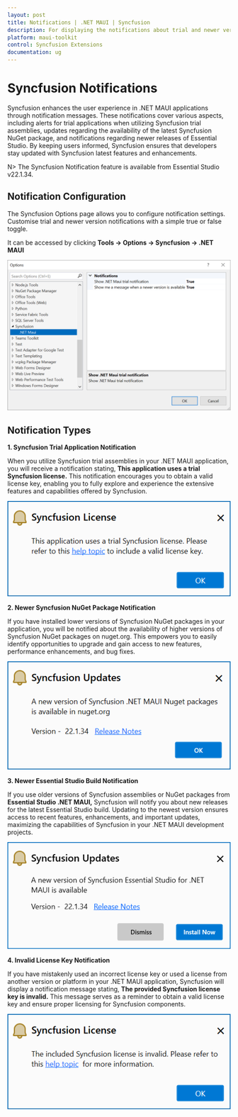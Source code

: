 ```yaml
---
layout: post
title: Notifications | .NET MAUI | Syncfusion
description: For displaying the notifications about trial and newer version update information for Syncfusion applications.
platform: maui-toolkit
control: Syncfusion Extensions
documentation: ug
---
```


# Syncfusion Notifications

Syncfusion enhances the user experience in .NET MAUI applications through notification messages. These notifications cover various aspects, including alerts for trial applications when utilizing Syncfusion trial assemblies, updates regarding the availability of the latest Syncfusion NuGet package, and notifications regarding newer releases of Essential Studio. By keeping users informed, Syncfusion ensures that developers stay updated with Syncfusion latest features and enhancements.

N> The Syncfusion Notification feature is available from Essential Studio v22.1.34.

## Notification Configuration

The Syncfusion Options page allows you to configure notification settings. Customise trial and newer version notifications with a simple true or false toggle.

It can be accessed by clicking **Tools -> Options -> Syncfusion -> .NET MAUI**

   ![Option Page](images/maui_optionPage.png)

## Notification Types

**1. Syncfusion Trial Application Notification**

When you utilize Syncfusion trial assemblies in your .NET MAUI application, you will receive a notification stating, **This application uses a trial Syncfusion license.** This notification encourages you to obtain a valid license key, enabling you to fully explore and experience the extensive features and capabilities offered by Syncfusion.

   ![Trial Notification](images/maui_trial.png)

**2. Newer Syncfusion NuGet Package Notification**

If you have installed lower versions of Syncfusion NuGet packages in your application, you will be notified about the availability of higher versions of Syncfusion NuGet packages on nuget.org. This empowers you to easily identify opportunities to upgrade and gain access to new features, performance enhancements, and bug fixes.

   ![NuGet Notification](images/maui_nuget.png)

**3. Newer Essential Studio Build Notification**

If you use older versions of Syncfusion assemblies or NuGet packages from **Essential Studio .NET MAUI,** Syncfusion will notify you about new releases for the latest Essential Studio build. Updating to the newest version ensures access to recent features, enhancements, and important updates, maximizing the capabilities of Syncfusion in your .NET MAUI development projects.

   ![Build Notification](images/maui_build.png)

**4. Invalid License Key Notification**

If you have mistakenly used an incorrect license key or used a license from another version or platform in your .NET MAUI application, Syncfusion will display a notification message stating, **The provided Syncfusion license key is invalid.** This message serves as a reminder to obtain a valid license key and ensure proper licensing for Syncfusion components.

   ![Invalid Notification](images/maui_invalid.png)

  


